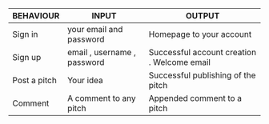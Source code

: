 |     BEHAVIOUR                   |         INPUT             |          OUTPUT       |
|---------------------------------|---------------------------|------------------------|
| Sign in               | your email  and password            | Homepage to your account|
| Sign up               | email , username , password         | Successful account creation . Welcome email |
| Post a pitch          | Your idea                           | Successful publishing of the pitch |
| Comment               | A comment to any pitch              | Appended comment to a pitch |
